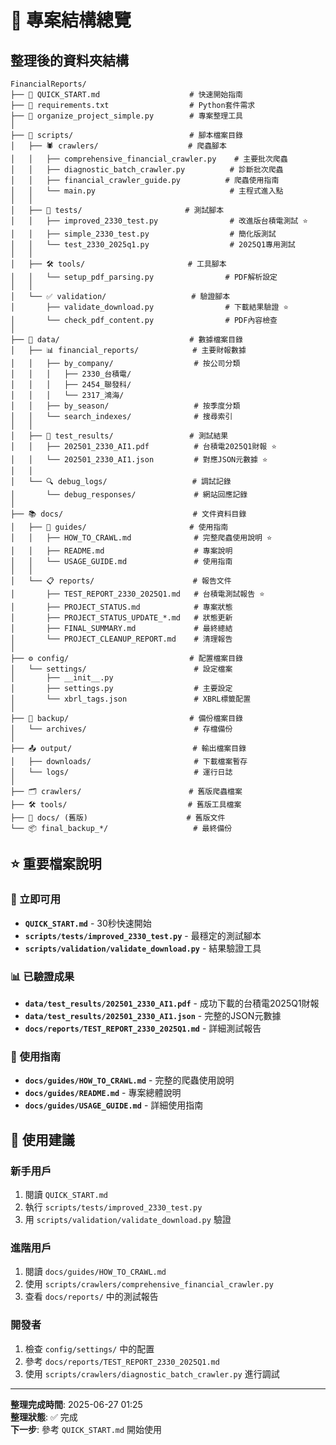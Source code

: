 # 📁 專案結構總覽

## 整理後的資料夾結構

```
FinancialReports/
├── 📄 QUICK_START.md                    # 快速開始指南
├── 📄 requirements.txt                  # Python套件需求
├── 📄 organize_project_simple.py        # 專案整理工具
│
├── 🔧 scripts/                          # 腳本檔案目錄
│   ├── 🕷️ crawlers/                    # 爬蟲腳本
│   │   ├── comprehensive_financial_crawler.py    # 主要批次爬蟲
│   │   ├── diagnostic_batch_crawler.py          # 診斷批次爬蟲
│   │   ├── financial_crawler_guide.py          # 爬蟲使用指南
│   │   └── main.py                              # 主程式進入點
│   │
│   ├── 🧪 tests/                       # 測試腳本
│   │   ├── improved_2330_test.py                # 改進版台積電測試 ⭐
│   │   ├── simple_2330_test.py                  # 簡化版測試
│   │   └── test_2330_2025q1.py                  # 2025Q1專用測試
│   │
│   ├── 🛠️ tools/                       # 工具腳本
│   │   └── setup_pdf_parsing.py                # PDF解析設定
│   │
│   └── ✅ validation/                   # 驗證腳本
│       ├── validate_download.py                # 下載結果驗證 ⭐
│       └── check_pdf_content.py                # PDF內容檢查
│
├── 💾 data/                             # 數據檔案目錄
│   ├── 📊 financial_reports/            # 主要財報數據
│   │   ├── by_company/                  # 按公司分類
│   │   │   ├── 2330_台積電/
│   │   │   ├── 2454_聯發科/
│   │   │   └── 2317_鴻海/
│   │   ├── by_season/                   # 按季度分類
│   │   └── search_indexes/              # 搜尋索引
│   │
│   ├── 🧪 test_results/                 # 測試結果
│   │   ├── 202501_2330_AI1.pdf          # 台積電2025Q1財報 ⭐
│   │   └── 202501_2330_AI1.json         # 對應JSON元數據 ⭐
│   │
│   └── 🔍 debug_logs/                   # 調試記錄
│       └── debug_responses/             # 網站回應記錄
│
├── 📚 docs/                             # 文件資料目錄
│   ├── 📖 guides/                       # 使用指南
│   │   ├── HOW_TO_CRAWL.md              # 完整爬蟲使用說明 ⭐
│   │   ├── README.md                    # 專案說明
│   │   └── USAGE_GUIDE.md               # 使用指南
│   │
│   └── 📋 reports/                      # 報告文件
│       ├── TEST_REPORT_2330_2025Q1.md   # 台積電測試報告 ⭐
│       ├── PROJECT_STATUS.md            # 專案狀態
│       ├── PROJECT_STATUS_UPDATE_*.md   # 狀態更新
│       ├── FINAL_SUMMARY.md             # 最終總結
│       └── PROJECT_CLEANUP_REPORT.md    # 清理報告
│
├── ⚙️ config/                           # 配置檔案目錄
│   └── settings/                        # 設定檔案
│       ├── __init__.py
│       ├── settings.py                  # 主要設定
│       └── xbrl_tags.json               # XBRL標籤配置
│
├── 💾 backup/                           # 備份檔案目錄
│   └── archives/                        # 存檔備份
│
├── 📤 output/                           # 輸出檔案目錄
│   ├── downloads/                       # 下載檔案暫存
│   └── logs/                            # 運行日誌
│
├── 🗂️ crawlers/                        # 舊版爬蟲檔案
├── 🛠️ tools/                           # 舊版工具檔案
├── 📁 docs/ (舊版)                      # 舊版文件
└── 📦 final_backup_*/                   # 最終備份
```

## ⭐ 重要檔案說明

### 🚀 立即可用
- **`QUICK_START.md`** - 30秒快速開始
- **`scripts/tests/improved_2330_test.py`** - 最穩定的測試腳本
- **`scripts/validation/validate_download.py`** - 結果驗證工具

### 📊 已驗證成果
- **`data/test_results/202501_2330_AI1.pdf`** - 成功下載的台積電2025Q1財報
- **`data/test_results/202501_2330_AI1.json`** - 完整的JSON元數據
- **`docs/reports/TEST_REPORT_2330_2025Q1.md`** - 詳細測試報告

### 📖 使用指南
- **`docs/guides/HOW_TO_CRAWL.md`** - 完整的爬蟲使用說明
- **`docs/guides/README.md`** - 專案總體說明
- **`docs/guides/USAGE_GUIDE.md`** - 詳細使用指南

## 🎯 使用建議

### 新手用戶
1. 閱讀 `QUICK_START.md`
2. 執行 `scripts/tests/improved_2330_test.py`
3. 用 `scripts/validation/validate_download.py` 驗證

### 進階用戶
1. 閱讀 `docs/guides/HOW_TO_CRAWL.md`
2. 使用 `scripts/crawlers/comprehensive_financial_crawler.py`
3. 查看 `docs/reports/` 中的測試報告

### 開發者
1. 檢查 `config/settings/` 中的配置
2. 參考 `docs/reports/TEST_REPORT_2330_2025Q1.md`
3. 使用 `scripts/crawlers/diagnostic_batch_crawler.py` 進行調試

---

**整理完成時間**: 2025-06-27 01:25  
**整理狀態**: ✅ 完成  
**下一步**: 參考 `QUICK_START.md` 開始使用
